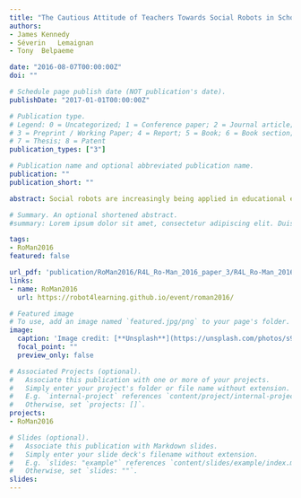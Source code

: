```yaml
---
title: "The Cautious Attitude of Teachers Towards Social Robots in Schools"
authors:
- James	Kennedy
- Séverin	Lemaignan
- Tony	Belpaeme

date: "2016-08-07T00:00:00Z"
doi: ""

# Schedule page publish date (NOT publication's date).
publishDate: "2017-01-01T00:00:00Z"

# Publication type.
# Legend: 0 = Uncategorized; 1 = Conference paper; 2 = Journal article;
# 3 = Preprint / Working Paper; 4 = Report; 5 = Book; 6 = Book section;
# 7 = Thesis; 8 = Patent
publication_types: ["3"]

# Publication name and optional abbreviated publication name.
publication: ""
publication_short: ""

abstract: Social robots are increasingly being applied in educational environments such as schools. It is important to understand the views of the general public as social acceptance will likely play a role in the adoption of such technology. Other literature suggests that teacher attitudes are a strong predictor of technology use in classrooms, so willingness to engage with social robots will influence application in practice. In this paper we present the results of a rigorously-framed survey used to gather the views of both the general public and education professionals towards the use of robots in schools. Overall, we find that the attitude towards social robots in schools is cautious, but potentially accepting. We discuss the reported set of perceived obstacles for the broader adoption of robots in the classroom in this context. Interestingly, concerns about appropriate social skills for the robots dominate over practical and ethical concerns, suggesting that this should remain a focus for child-robot interaction research.

# Summary. An optional shortened abstract.
#summary: Lorem ipsum dolor sit amet, consectetur adipiscing elit. Duis posuere tellus ac convallis placerat. Proin tincidunt magna sed ex sollicitudin condimentum.

tags:
- RoMan2016
featured: false

url_pdf: 'publication/RoMan2016/R4L_Ro-Man_2016_paper_3/R4L_Ro-Man_2016_paper_3.pdf' 
links:
- name: RoMan2016
  url: https://robot4learning.github.io/event/roman2016/

# Featured image
# To use, add an image named `featured.jpg/png` to your page's folder. 
image:
  caption: 'Image credit: [**Unsplash**](https://unsplash.com/photos/s9CC2SKySJM)'
  focal_point: ""
  preview_only: false

# Associated Projects (optional).
#   Associate this publication with one or more of your projects.
#   Simply enter your project's folder or file name without extension.
#   E.g. `internal-project` references `content/project/internal-project/index.md`.
#   Otherwise, set `projects: []`.
projects:
- RoMan2016

# Slides (optional).
#   Associate this publication with Markdown slides.
#   Simply enter your slide deck's filename without extension.
#   E.g. `slides: "example"` references `content/slides/example/index.md`.
#   Otherwise, set `slides: ""`.
slides:
---
```



